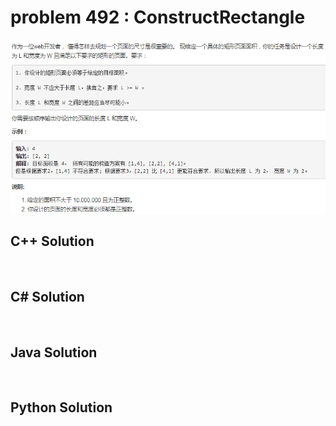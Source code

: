 
# problem 492 : ConstructRectangle

<img src="https://github.com/Peefy/PeefyLeetCode/blob/master/doc/401-500/492.ConstructRectangle/problem.png"/>

## C++ Solution

```c++



```

## C# Solution

```csharp



```

## Java Solution

```java



```

## Python Solution

```python



```





